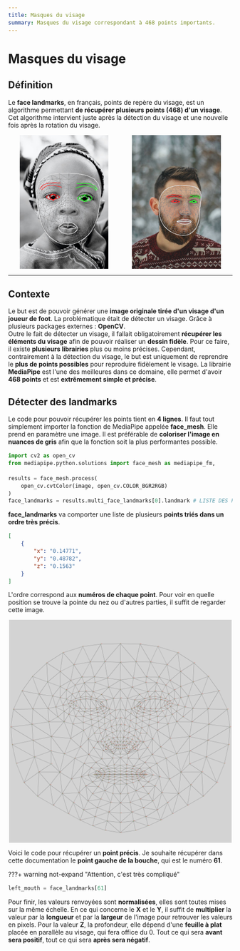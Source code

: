 ```yaml
---
title: Masques du visage
summary: Masques du visage correspondant à 468 points importants.
---
```


# Masques du visage

## Définition

Le **face landmarks**, en français, points de repère du visage, est un algorithme permettant **de récupérer plusieurs points (468) d'un visage**. Cet algorithme intervient juste après la détection du visage et une nouvelle fois après la rotation du visage.

<div style="display:flex;justify-content:space-around;margin-bottom:10px;height:300px;">
    <img src="../../../pictures/generation_nft/face_landmarks/face-1.png">
    <img src="../../../pictures/generation_nft/face_landmarks/face-2.png">
</div>

---

## Contexte

Le but est de pouvoir générer une **image originale tirée d'un visage d'un joueur de foot**. La problématique était de détecter un visage. Grâce à plusieurs packages externes : **OpenCV**.<br>
Outre le fait de détecter un visage, il fallait obligatoirement **récupérer les éléments du visage** afin de pouvoir réaliser un **dessin fidèle**. Pour ce faire, il existe **plusieurs librairies** plus ou moins précises. Cependant, contrairement à la détection du visage, le but est uniquement de reprendre le **plus de points possibles** pour reproduire fidèlement le visage. La librairie **MediaPipe** est l'une des meilleures dans ce domaine, elle permet d'avoir **468 points** et est **extrêmement simple et précise**.


## Détecter des landmarks

Le code pour pouvoir récupérer les points tient en **4 lignes**. Il faut tout simplement importer la fonction de MediaPipe appelée **face_mesh**. Elle prend en paramètre une image. Il est préférable de **coloriser l'image en nuances de gris** afin que la fonction soit la plus performantes possible.

```py
import cv2 as open_cv
from mediapipe.python.solutions import face_mesh as mediapipe_fm,

results = face_mesh.process(
    open_cv.cvtColor(image, open_cv.COLOR_BGR2RGB)
)
face_landmarks = results.multi_face_landmarks[0].landmark # LISTE DES POINTS
```

**face_landmarks** va comporter une liste de plusieurs **points triés dans un ordre très précis**.

```json
[
    {
        "x": "0.14771",
        "y": "0.48782",
        "z": "0.1563"
    }
]
```

L'ordre correspond aux **numéros de chaque point**. Pour voir en quelle position se trouve la pointe du nez ou d'autres parties, il suffit de regarder cette image.

<div style="display:flex;justify-content:center;margin-bottom:10px;height:500px;">
    <img src="../../../pictures/generation_nft/face_landmarks/point_landmark.png">
</div>

Voici le code pour récupérer un **point précis**. Je souhaite récupérer dans cette documentation le **point gauche de la bouche**, qui est le numéro **61**.

???+ warning not-expand "Attention, c'est très compliqué"

```python
left_mouth = face_landmarks[61]
```

Pour finir, les valeurs renvoyées sont **normalisées**, elles sont toutes mises sur la même échelle. En ce qui concerne le **X** et le **Y**, il suffit de **multiplier** la valeur par la **longueur** et par la **largeur** de l'image pour retrouver les valeurs en pixels. Pour la valeur **Z**, la profondeur, elle dépend d'une **feuille à plat** placée en parallèle au visage, qui fera office du 0. Tout ce qui sera **avant sera positif**, tout ce qui sera **après sera négatif**.
